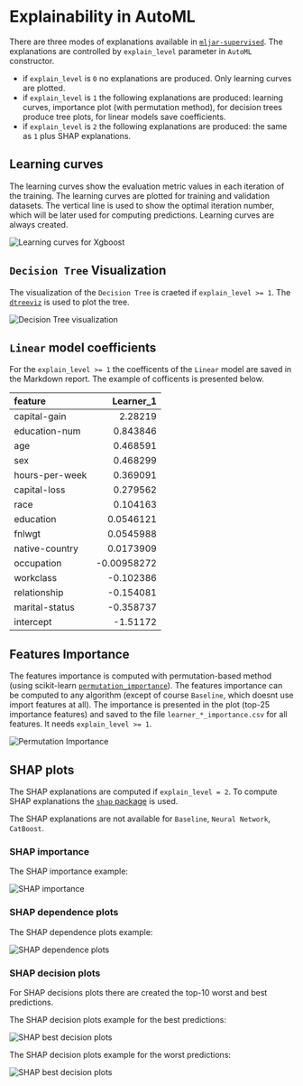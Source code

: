 # Explainability in AutoML

There are three modes of explanations available in [`mljar-supervised`](https://github.com/mljar/mljar-supervised). The explanations are controlled by `explain_level` parameter in `AutoML` constructor.

- if `explain_level` is `0` no explanations are produced. Only learning curves are plotted.
- if `explain_level` is `1` the following explanations are produced: learning curves, importance plot (with permutation method), for decision trees produce tree plots, for linear models save coefficients.
- if `explain_level` is `2` the following explanations are produced: the same as `1` plus SHAP explanations.

## Learning curves

The learning curves show the evaluation metric values in each iteration of the training. The learning curves are plotted for training and validation datasets. The vertical line is used to show the optimal iteration number, which will be later used for computing predictions. Learning curves are always created.

![Learning curves for Xgboost](https://raw.githubusercontent.com/mljar/mljar-examples/master/Titanic_Classification/AutoML_3/5_Default_Xgboost/learning_curves.png)

## `Decision Tree` Visualization

The visualization of the `Decision Tree` is craeted if `explain_level >= 1`. The [`dtreeviz`](https://github.com/parrt/dtreeviz) is used to plot the tree.

![Decision Tree visualization](https://raw.githubusercontent.com/mljar/mljar-examples/1295c77b6ac617b8d91ea7d8fffc6cd4c2605701/Income_classification/AutoML_1/2_DecisionTree/learner_1_tree.svg)

## `Linear` model coefficients

For the `explain_level >= 1` the coefficents of the `Linear` model are saved in the Markdown report. The example of cofficents is presented below.

| feature        |   Learner_1 |
|:---------------|------------:|
| capital-gain   |  2.28219    |
| education-num  |  0.843846   |
| age            |  0.468591   |
| sex            |  0.468299   |
| hours-per-week |  0.369091   |
| capital-loss   |  0.279562   |
| race           |  0.104163   |
| education      |  0.0546121  |
| fnlwgt         |  0.0545988  |
| native-country |  0.0173909  |
| occupation     | -0.00958272 |
| workclass      | -0.102386   |
| relationship   | -0.154081   |
| marital-status | -0.358737   |
| intercept      | -1.51172    |

## Features Importance

The features importance is computed with permutation-based method (using scikit-learn [`permutation_importance`](https://scikit-learn.org/stable/modules/generated/sklearn.inspection.permutation_importance.html)). The features importance can be computed to any algorithm (except of course `Baseline`, which doesnt use import features at all). The importance is presented in the plot (top-25 importance features) and saved to the file `learner_*_importance.csv` for all features. It needs `explain_level >= 1`.

![Permutation Importance](https://raw.githubusercontent.com/mljar/mljar-examples/master/Income_classification/AutoML_1/5_Default_Xgboost/permutation_importance.png)

## SHAP plots

The SHAP explanations are computed if `explain_level = 2`. To compute SHAP explanations the [`shap` package](https://github.com/slundberg/shap) is used.

The SHAP explanations are not available for `Baseline`, `Neural Network`, `CatBoost`.

### SHAP importance

The SHAP importance example:

![SHAP importance](https://raw.githubusercontent.com/mljar/mljar-examples/master/Income_classification/AutoML_1/5_Default_Xgboost/learner_1_shap_summary.png)

### SHAP dependence plots

The SHAP dependence plots example:

![SHAP dependence plots](https://raw.githubusercontent.com/mljar/mljar-examples/master/Income_classification/AutoML_1/5_Default_Xgboost/learner_1_shap_dependence.png)

### SHAP decision plots

For SHAP decisions plots there are created the top-10 worst and best predictions.

The SHAP decision plots example for the best predictions:

![SHAP best decision plots](https://raw.githubusercontent.com/mljar/mljar-examples/master/Income_classification/AutoML_1/5_Default_Xgboost/learner_1_shap_class_1_best_decisions.png)

The SHAP decision plots example for the worst predictions:

![SHAP best decision plots](https://raw.githubusercontent.com/mljar/mljar-examples/master/Income_classification/AutoML_1/5_Default_Xgboost/learner_1_shap_class_1_worst_decisions.png)